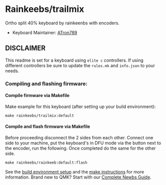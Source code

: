 # Rainkeebs/trailmix

Ortho split 40% keyboard by rainkeenbs with encoders.

* Keyboard Maintainer: [ATron789](https://github.com/atron789)

## DISCLAIMER 
This readme is set for a keyboard using `elite c` controllers.
If using different controllers be sure to update the `rules.mk` and `info.json` to your needs.

### Compiling and flashing firmware:

#### Compile firmware via Makefile
Make example for this keyboard (after setting up your build environment):
```
make rainkeebs/trailmix:default
```

#### Compile and flash firmware via Makefile
Before proceeding disconnect the 2 sides from each other. Connect one side to your machine, put the keyboard's in DFU mode via the button next to the encoder, run the following. Once completed do the same for the other side.
```
make rainkeebs/rainkeeb:default:flash
``` 

See the [build environment setup](https://docs.qmk.fm/#/getting_started_build_tools) and the [make instructions](https://docs.qmk.fm/#/getting_started_make_guide) for more information. Brand new to QMK? Start with our [Complete Newbs Guide](https://docs.qmk.fm/#/newbs).
